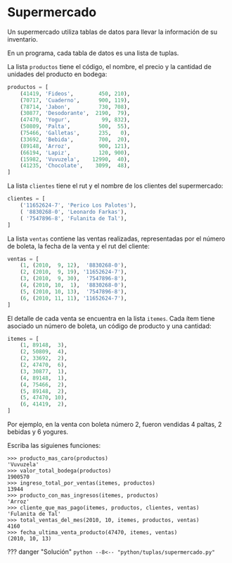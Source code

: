 # Supermercado

Un supermercado utiliza tablas de datos para llevar la información de su inventario.

En un programa, cada tabla de datos es una lista de tuplas.

La lista `productos` tiene el código, el nombre, el precio y la cantidad de unidades del producto en bodega:

```python
productos = [
    (41419, 'Fideos',        450, 210),
    (70717, 'Cuaderno',      900, 119),
    (78714, 'Jabon',         730, 708),
    (30877, 'Desodorante',  2190,  79),
    (47470, 'Yogur',          99, 832),
    (50809, 'Palta',         500,  55),
    (75466, 'Galletas',      235,   0),
    (33692, 'Bebida',        700,  20),
    (89148, 'Arroz',         900, 121),
    (66194, 'Lapiz',         120, 900),
    (15982, 'Vuvuzela',    12990,  40),
    (41235, 'Chocolate',    3099,  48),
]
```

La lista `clientes` tiene el rut y el nombre de los clientes del supermercado:

```python
clientes = [
    ('11652624-7', 'Perico Los Palotes'),
    ( '8830268-0', 'Leonardo Farkas'),
    ( '7547896-8', 'Fulanita de Tal'),
]
```

La lista `ventas` contiene las ventas realizadas, representadas por el número de boleta, la fecha de la venta y el rut del cliente:

```python
ventas = [
    (1, (2010,  9, 12),  '8830268-0'),
    (2, (2010,  9, 19), '11652624-7'),
    (3, (2010,  9, 30),  '7547896-8'),
    (4, (2010, 10,  1),  '8830268-0'),
    (5, (2010, 10, 13),  '7547896-8'),
    (6, (2010, 11, 11), '11652624-7'),
]
```

El detalle de cada venta se encuentra en la lista `itemes`. Cada ítem tiene asociado un número de boleta, un código de producto y una cantidad:

```python
itemes = [
    (1, 89148,  3),
    (2, 50809,  4),
    (2, 33692,  2),
    (2, 47470,  6),
    (3, 30877,  1),
    (4, 89148,  1),
    (4, 75466,  2),
    (5, 89148,  2),
    (5, 47470, 10),
    (6, 41419,  2),
]
```

Por ejemplo, en la venta con boleta número $2$, fueron vendidas $4$ paltas, $2$ bebidas y $6$ yogures.

Escriba las siguienes funciones:

```
>>> producto_mas_caro(productos)
'Vuvuzela'
>>> valor_total_bodega(productos)
1900570
>>> ingreso_total_por_ventas(itemes, productos)
13944
>>> producto_con_mas_ingresos(itemes, productos)
'Arroz'
>>> cliente_que_mas_pago(itemes, productos, clientes, ventas)
'Fulanita de Tal'
>>> total_ventas_del_mes(2010, 10, itemes, productos, ventas)
4160
>>> fecha_ultima_venta_producto(47470, itemes, ventas)
(2010, 10, 13)
```

??? danger "Solución"
    ```python
    --8<-- "python/tuplas/supermercado.py"
    ```